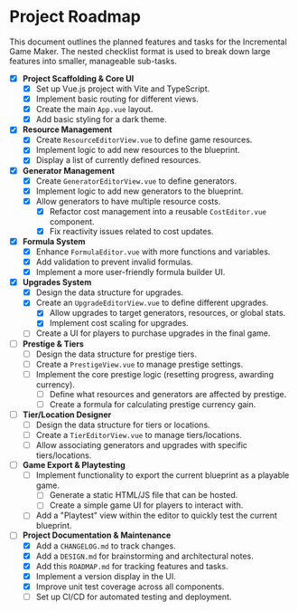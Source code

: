# Project Roadmap

This document outlines the planned features and tasks for the Incremental Game Maker. The nested checklist format is used to break down large features into smaller, manageable sub-tasks.

- [x] **Project Scaffolding & Core UI**
    - [x] Set up Vue.js project with Vite and TypeScript.
    - [x] Implement basic routing for different views.
    - [x] Create the main `App.vue` layout.
    - [x] Add basic styling for a dark theme.

- [x] **Resource Management**
    - [x] Create `ResourceEditorView.vue` to define game resources.
    - [x] Implement logic to add new resources to the blueprint.
    - [x] Display a list of currently defined resources.

- [x] **Generator Management**
    - [x] Create `GeneratorEditorView.vue` to define generators.
    - [x] Implement logic to add new generators to the blueprint.
    - [x] Allow generators to have multiple resource costs.
        - [x] Refactor cost management into a reusable `CostEditor.vue` component.
        - [x] Fix reactivity issues related to cost updates.

- [x] **Formula System**
    - [x] Enhance `FormulaEditor.vue` with more functions and variables.
    - [x] Add validation to prevent invalid formulas.
    - [x] Implement a more user-friendly formula builder UI.

- [x] **Upgrades System**
    - [x] Design the data structure for upgrades.
    - [x] Create an `UpgradeEditorView.vue` to define different upgrades.
        - [x] Allow upgrades to target generators, resources, or global stats.
        - [x] Implement cost scaling for upgrades.
    - [ ] Create a UI for players to purchase upgrades in the final game.

- [ ] **Prestige & Tiers**
    - [ ] Design the data structure for prestige tiers.
    - [ ] Create a `PrestigeView.vue` to manage prestige settings.
    - [ ] Implement the core prestige logic (resetting progress, awarding currency).
        - [ ] Define what resources and generators are affected by prestige.
        - [ ] Create a formula for calculating prestige currency gain.

- [ ] **Tier/Location Designer**
    - [ ] Design the data structure for tiers or locations.
    - [ ] Create a `TierEditorView.vue` to manage tiers/locations.
    - [ ] Allow associating generators and upgrades with specific tiers/locations.

- [ ] **Game Export & Playtesting**
    - [ ] Implement functionality to export the current blueprint as a playable game.
        - [ ] Generate a static HTML/JS file that can be hosted.
        - [ ] Create a simple game UI for players to interact with.
    - [ ] Add a "Playtest" view within the editor to quickly test the current blueprint.

- [ ] **Project Documentation & Maintenance**
    - [x] Add a `CHANGELOG.md` to track changes.
    - [x] Add a `DESIGN.md` for brainstorming and architectural notes.
    - [x] Add this `ROADMAP.md` for tracking features and tasks.
    - [x] Implement a version display in the UI.
    - [x] Improve unit test coverage across all components.
    - [ ] Set up CI/CD for automated testing and deployment.